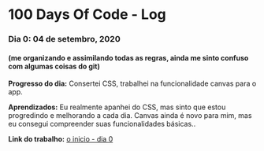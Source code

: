 # 100 Days Of Code - Log
### Dia 0: 04 de setembro, 2020
#### (me organizando e assimilando todas as regras, ainda me sinto confuso com algumas coisas do git)
**Progresso do dia:** Consertei CSS, trabalhei na funcionalidade canvas para o app.

**Aprendizados:** Eu realmente apanhei do CSS, mas sinto que estou progredindo e melhorando a cada dia. Canvas ainda é novo para mim, mas eu consegui compreender suas funcionalidades básicas..

**Link do trabalho:** [o inicio - dia 0](https://github.com/natanaelmedeiros/100-days-of-code/edit/master/log.md)
